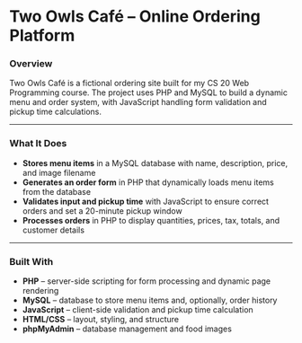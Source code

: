 # Two Owls Café – Online Ordering Platform

### Overview
Two Owls Café is a fictional ordering site built for my CS 20 Web Programming course. The project uses PHP and MySQL to build a dynamic menu and order system, with JavaScript handling form validation and pickup time calculations.

---

### What It Does
- **Stores menu items** in a MySQL database with name, description, price, and image filename  
- **Generates an order form** in PHP that dynamically loads menu items from the database  
- **Validates input and pickup time** with JavaScript to ensure correct orders and set a 20-minute pickup window  
- **Processes orders** in PHP to display quantities, prices, tax, totals, and customer details  

---

### Built With
- **PHP** – server-side scripting for form processing and dynamic page rendering  
- **MySQL** – database to store menu items and, optionally, order history  
- **JavaScript** – client-side validation and pickup time calculation  
- **HTML/CSS** – layout, styling, and structure  
- **phpMyAdmin** – database management and food images  
